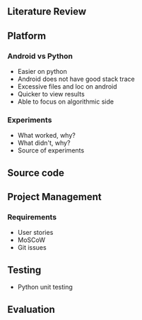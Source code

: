 ## Literature Review

## Platform
### Android vs Python
 - Easier on python
 - Android does not have good stack trace
 - Excessive files and loc on android
 - Quicker to view results
 - Able to focus on algorithmic side

### Experiments
  - What worked, why?
  - What didn't, why?
  - Source of experiments


## Source code

## Project Management
### Requirements
 - User stories
 - MoSCoW
 - Git issues

## Testing
 - Python unit testing

## Evaluation
